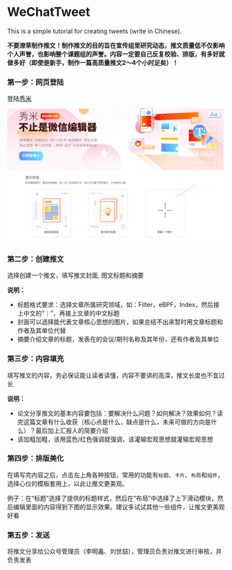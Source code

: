 # WeChatTweet

This is a simple tutorial for creating tweets (write in Chinese).

**不要潦草制作推文！制作推文的目的旨在宣传组里研究动态，推文质量低不仅影响个人声誉，也影响整个课题组的声誉。内容一定要自己反复校验、排版，有多好就做多好（即使是新手，制作一篇高质量推文2～4个小时足矣）！**

### 第一步：网页登陆
登陆[秀米](https://xiumi.us/#/)

![xiumi](/xiumi.png)

### 第二步：创建推文
选择创建一个推文，填写推文封面, 图文标题和摘要

**说明：**
- 标题格式要求：选择文章所属研究领域，如：Filter，eBPF，Index，然后接上中文的“｜”，再接上文章的中文标题
- 封面可以选择能代表文章核心思想的图片，如果总结不出来暂时用文章标题和作者及其单位代替
- 摘要介绍文章的标题，发表在的会议/期刊名称及其年份，还有作者及其单位

### 第三步：内容填充
填写推文的内容，务必保证能让读者读懂，内容不要讲的高深，推文长度也不宜过长

**说明：**
- 论文分享推文的基本内容要包括：要解决什么问题？如何解决？效果如何？读完这篇文章有什么收获（核心点是什么，缺点是什么，未来可做的方向是什么）？最后加上汇报人的简要介绍
- 该加粗加粗，该用蓝色/红色强调就强调，该灌输宏观思想就灌输宏观思想

### 第四步：排版美化

在填写完内容之后，点击左上角各种按钮，常用的功能有`标题`、`卡片`、`布局`和`组件`，选择心仪的模板套用上，以此让推文更美观。

例子：在“标题”选择了提供的标题样式，然后在“布局”中选择了上下滑动模块，然后编辑里面的内容得到下图的显示效果。建议多试试其他一些组件，让推文更美观好看

### 第五步：发送
将推文分享给公众号管理员（李明鑫、刘世喆），管理员负责对推文进行审核，并负责发表



